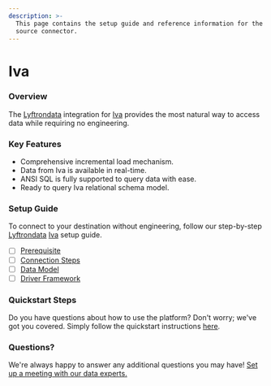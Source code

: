 ```yaml
---
description: >-
  This page contains the setup guide and reference information for the Iva
  source connector.
---
```


# Iva

### Overview

The [Lyftrondata](https://www.lyftrondata.com/) integration for [Iva](None/) provides the most natural way to access data while requiring no engineering.

### Key Features

* Comprehensive incremental load mechanism.
* Data from Iva is available in real-time.
* ANSI SQL is fully supported to query data with ease.
* Ready to query Iva relational schema model.

### Setup Guide

To connect to your destination without engineering, follow our step-by-step [Lyftrondata](https://www.lyftrondata.com/) [Iva](None/) setup guide.

* [ ] [Prerequisite](prerequisite.md)
* [ ] [Connection Steps](connection-steps.md)
* [ ] [Data Model](data-model/erd.md)
* [ ] [Driver Framework](driver-framework/)

### Quickstart Steps

Do you have questions about how to use the platform? Don't worry; we've got you covered. Simply follow the quickstart instructions [here](../../).

### Questions? <a href="#questions" id="questions"></a>

We're always happy to answer any additional questions you may have! [Set up a meeting with our data experts.](https://www.lyftrondata.com/book-a-meeting/)
